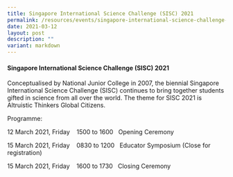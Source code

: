 ```yaml
---
title: Singapore International Science Challenge (SISC) 2021
permalink: /resources/events/singapore-international-science-challenge-2021/
date: 2021-03-12
layout: post
description: ""
variant: markdown
---
```

#### Singapore International Science Challenge (SISC) 2021

Conceptualised by National Junior College in 2007, the biennial Singapore International Science Challenge (SISC) continues to bring together students gifted in science from all over the world. The theme for SISC 2021 is Altruistic Thinkers Global Citizens.

Programme:

12 March 2021, Friday    1500 to 1600   Opening Ceremony

15 March 2021, Friday    0830 to 1200   Educator Symposium (Close for registration)

15 March 2021, Friday    1600 to 1730   Closing Ceremony